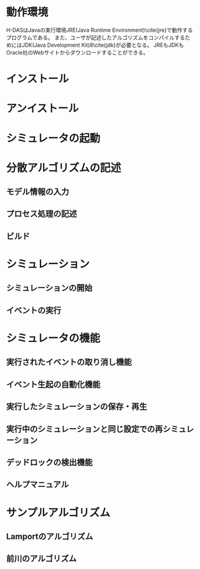 # 動作環境

H-DASはJavaの実行環境JRE(Java Runtime Environment)\cite{jre}で動作するプログラムである。
また、ユーザが記述したアルゴリズムをコンパイルするためにはJDK(Java Development Kit)8\cite{jdk}が必要となる。
JREもJDKもOracle社のWebサイトからダウンロードすることができる。

# インストール

# アンイストール

# シミュレータの起動

# 分散アルゴリズムの記述

## モデル情報の入力

## プロセス処理の記述

## ビルド

# シミュレーション

## シミュレーションの開始

## イベントの実行

# シミュレータの機能

## 実行されたイベントの取り消し機能

## イベント生起の自動化機能

## 実行したシミュレーションの保存・再生

## 実行中のシミュレーションと同じ設定での再シミュレーション

## デッドロックの検出機能

## ヘルプマニュアル

# サンプルアルゴリズム

## Lamportのアルゴリズム

## 前川のアルゴリズム

